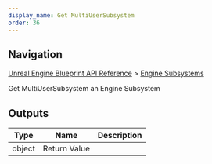 ```yaml
---
display_name: Get MultiUserSubsystem
order: 36
---
```

## Navigation

[Unreal Engine Blueprint API Reference](https://dev.epicgames.com/documentation/en-us/unreal-engine/BlueprintAPI) > [Engine Subsystems](https://dev.epicgames.com/documentation/en-us/unreal-engine/BlueprintAPI/EngineSubsystems)

Get MultiUserSubsystem an Engine Subsystem

## Outputs

| Type | Name | Description |
| --- | --- | --- |
| object | Return Value |  |
